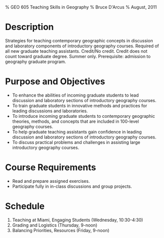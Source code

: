 % GEO 605 Teaching Skills in Geography
% Bruce D'Arcus
% August, 2011

# Description

Strategies for teaching contemporary geographic concepts in discussion and laboratory
components of introductory geography courses. Required of all new graduate teaching assistants.
Credit/No credit. Credit does not count toward graduate degree. Summer only. Prerequisite:
admission to geography graduate program.

# Purpose and Objectives

* To enhance the abilities of incoming graduate students to lead discussion and laboratory
sections of introductory geography courses.
* To train graduate students in innovative methods and practices for leading discussions and
laboratories.
* To introduce incoming graduate students to contemporary geographic theories, methods,
and concepts that are included in 100-level geography courses.
* To help graduate teaching assistants gain confidence in leading discussion and laboratory
sections of introductory geography courses.
* To discuss practical problems and challenges in assisting large introductory geography
courses.

# Course Requirements

* Read and prepare assigned exercises.
* Participate fully in in-class discussions and group projects.

# Schedule

1. Teaching at Miami, Engaging Students (Wednesday, 10:30-4:30) 
2. Grading and Logistics (Thursday, 9-noon)
3. Balancing Priorities, Resources (Friday, 9-noon)
